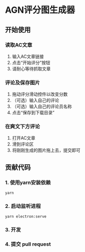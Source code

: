 # AGN评分图生成器

## 开始使用

### 读取AC文章
1. 输入AC文章链接
2. 点击“开始评分”按钮
3. 请耐心等待抓取文章

### 评论及保存图片
1. 拖动评分滑动控件以改变分数
2. （可选）输入自己的评论
3. （可选）输入自己的评论员名称
4. 点击“保存到下载目录”

### 在爽文下方评论
1. 打开AC文章
2. 滑到评论区
3. 将刚刚生成的图片拖上去，提交即可

## 贡献代码

### 1. 使用yarn安装依赖
```
yarn
```

### 2. 启动监听进程
```
yarn electron:serve
```

### 3. 开发

### 4. 提交 pull request